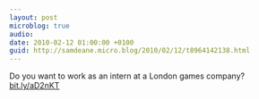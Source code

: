 ```yaml
---
layout: post
microblog: true
audio: 
date: 2010-02-12 01:00:00 +0100
guid: http://samdeane.micro.blog/2010/02/12/t8964142138.html
---
```

Do you want to work as an intern at a London games company? [bit.ly/aD2nKT](http://bit.ly/aD2nKT)

